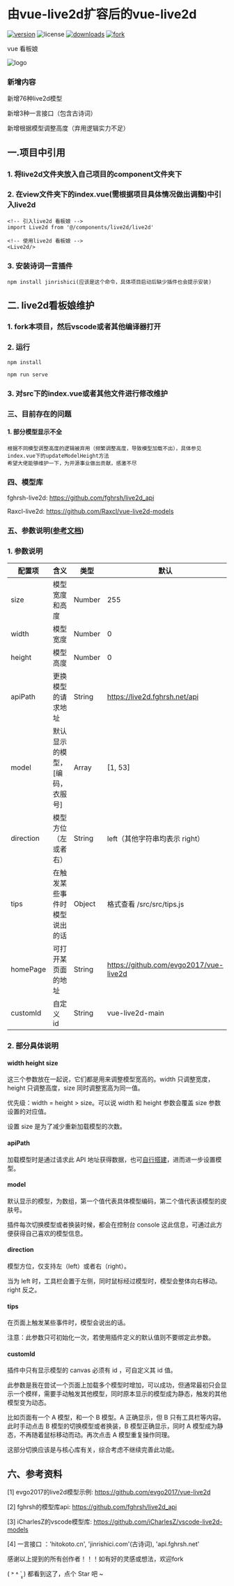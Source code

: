 # 由vue-live2d扩容后的vue-live2d

[![version](https://img.shields.io/npm/v/vue-live2d)](https://npm.js) ![license](https://img.shields.io/github/license/evgo2017/vue-live2d) [![downloads](https://img.shields.io/npm/dt/vue-live2d)](<https://www.npmjs.com/package/vue-live2d> ) [![fork](https://img.shields.io/github/forks/evgo2017/vue-live2d?style=social)](https://github.com/evgo2017/vue-live2d)

vue 看板娘

![logo](https://github.com/evgo2017/vue-live2d/blob/master/public/logo.png)

### 新增内容
新增76种live2d模型

新增3种一言接口（包含古诗词）

新增根据模型调整高度（弃用逻辑实力不足）

## 一.项目中引用
### 1. 将live2d文件夹放入自己项目的component文件夹下

### 2. 在view文件夹下的index.vue(需根据项目具体情况做出调整)中引入live2d
```
<!-- 引入live2d 看板娘 -->
import Live2d from '@/components/live2d/live2d'

<!-- 使用live2d 看板娘 -->
<Live2d/>
```

### 3. 安装诗词一言插件
```
npm install jinrishici(应该是这个命令，具体项目启动后缺少插件也会提示安装)
```

## 二. live2d看板娘维护
### 1. fork本项目，然后vscode或者其他编译器打开

### 2. 运行
```
npm install

npm run serve
```

### 3. 对src下的index.vue或者其他文件进行修改维护

### 三、目前存在的问题
#### 1. 部分模型显示不全
    根据不同模型调整高度的逻辑被弃用（频繁调整高度，导致模型加载不出），具体参见index.vue下的updateModelHeight方法
    希望大佬能够维护一下，为开源事业做出贡献，感激不尽
    
    
### 四、模型库
fghrsh-live2d: https://github.com/fghrsh/live2d_api

Raxcl-live2d: https://github.com/Raxcl/vue-live2d-models

### 五、参数说明([参考文档](https://github.com/evgo2017/vue-live2d))

### 1. 参数说明

| 配置项    | 含义                           | 类型   | 默认                                   |
| --------- | ------------------------------ | ------ | -------------------------------------- |
| size      | 模型宽度和高度                 | Number | 255                                    |
| width     | 模型宽度                       | Number | 0                                      |
| height    | 模型高度                       | Number | 0                                      |
| apiPath   | 更换模型的请求地址             | String | https://live2d.fghrsh.net/api          |
| model     | 默认显示的模型，[编码，衣服号] | Array  | [1, 53]                                |
| direction | 模型方位（左或者右）           | String | left（其他字符串均表示 right）         |
| tips      | 在触发某些事件时模型说出的话   | Object | 格式查看 /src/src/tips.js         |
| homePage  | 可打开某页面的地址             | String | https://github.com/evgo2017/vue-live2d |
| customId  | 自定义 id                      | String | vue-live2d-main                        |

### 2. 部分具体说明

#### width height size

这三个参数放在一起说，它们都是用来调整模型宽高的。width 只调整宽度，height 只调整高度，size 同时调整宽高为同一值。

优先级：width = height > size。可以说 width 和 height 参数会覆盖 size 参数设置的对应值。

设置 size 是为了减少重新加载模型的次数。

#### apiPath

加载模型时是通过请求此 API 地址获得数据，也可[自行搭建](https://github.com/fghrsh/live2d_api)，进而进一步设置模型。

#### model

默认显示的模型，为数组，第一个值代表具体模型编码，第二个值代表该模型的皮肤号。

插件每次切换模型或者换装时候，都会在控制台 console 这此信息，可通过此方便获得自己喜欢的模型信息。

#### direction

模型方位，仅支持左（left）或者右（right）。

当为 left 时，工具栏会置于左侧，同时鼠标经过模型时，模型会整体向右移动。right 反之。

#### tips

在页面上触发某些事件时，模型会说出的话。

注意：此参数只可初始化一次，若使用插件定义的默认值则不要绑定此参数。

#### customId

插件中只有显示模型的 canvas 必须有 id ，可自定义其 id 值。

此参数是我在尝试一个页面上加载多个模型时增加，可以成功，但通常最初只会显示一个模样，需要手动触发其他模型，同时原本显示的模型成为静态，触发的其他模型变为动态。

比如页面有一个 A 模型，和一个 B 模型。A 正确显示，但 B 只有工具栏等内容。此时手动点击 B 模型的切换模型或者换装，B 模型正确显示，同时 A 模型成为静态，不再随着鼠标移动而动。再次点击 A 模型重复操作同理。

这部分切换应该是与核心库有关，综合考虑不继续完善此功能。

## 六、参考资料
[1] evgo2017的live2d模型示例: https://github.com/evgo2017/vue-live2d

[2] fghrsh的模型库api: https://github.com/fghrsh/live2d_api

[3] iCharlesZ的vscode模型库: https://github.com/iCharlesZ/vscode-live2d-models

[4] 一言接口 ：'hitokoto.cn', 'jinrishici.com'(古诗词), 'api.fghrsh.net'

感谢以上提到的所有创作者！！！如有好的灵感或想法，欢迎fork

( ˃ ˄ ˂̥̥ ) 都看到这了，点个 Star 吧 ~

